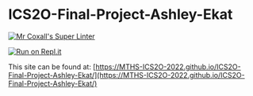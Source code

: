 # ICS2O-Final-Project-Ashley-Ekat

[![Mr Coxall's Super Linter](https://github.com/MTHS-ICS2O-2022/ICS2O-Final-Project-Ashley-Ekat/workflows/Mr%20Coxall's%20Super%20Linter/badge.svg)](https://github.com/MTHS-ICS2O-2022/ICS2O-Final-Project-Ashley-Ekat/actions)

[![Run on Repl.it](https://repl.it/badge/github/MTHS-ICS2O-2022/ICS2O-Final-Project-Ashley-Ekat)](https://repl.it/github/MTHS-ICS2O-2022/ICS2O-Final-Project-Ashley-Ekat)

This site can be found at: [https://MTHS-ICS2O-2022.github.io/ICS2O-Final-Project-Ashley-Ekat/](https://MTHS-ICS2O-2022.github.io/ICS2O-Final-Project-Ashley-Ekat/)
